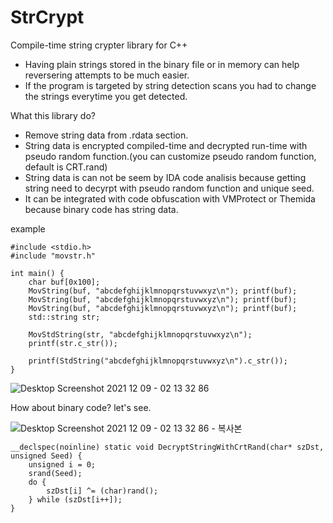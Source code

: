 # StrCrypt
Compile-time string crypter library for C++

- Having plain strings stored in the binary file or in memory can help reversering attempts to be much easier.
- If the program is targeted by string detection scans you had to change the strings everytime you get detected.

What this library do?
- Remove string data from .rdata section.
- String data is encrypted compiled-time and decrypted run-time with pseudo random function.(you can customize pseudo random function, default is CRT.rand)
- String data is can not be seem by IDA code analisis because getting string need to decyrpt with pseudo random function and unique seed.
- It can be integrated with code obfuscation with VMProtect or Themida because binary code has string data.

example
```
#include <stdio.h>
#include "movstr.h"

int main() {
	char buf[0x100];
	MovString(buf, "abcdefghijklmnopqrstuvwxyz\n"); printf(buf);
	MovString(buf, "abcdefghijklmnopqrstuvwxyz\n"); printf(buf);
	MovString(buf, "abcdefghijklmnopqrstuvwxyz\n"); printf(buf);
	std::string str;

	MovStdString(str, "abcdefghijklmnopqrstuvwxyz\n");
	printf(str.c_str());

	printf(StdString("abcdefghijklmnopqrstuvwxyz\n").c_str());
}
```
![Desktop Screenshot 2021 12 09 - 02 13 32 86](https://user-images.githubusercontent.com/32794121/146554837-0c1c2292-c04c-475a-9447-bbce88db041f.jpg)

How about binary code? let's see.

![Desktop Screenshot 2021 12 09 - 02 13 32 86 - 복사본](https://user-images.githubusercontent.com/32794121/146556071-86207fcf-8a94-4b0d-b9ec-d1f25270235f.jpg)

```
__declspec(noinline) static void DecryptStringWithCrtRand(char* szDst, unsigned Seed) {
	unsigned i = 0;
	srand(Seed);
	do {
		szDst[i] ^= (char)rand();
	} while (szDst[i++]);
}
```
